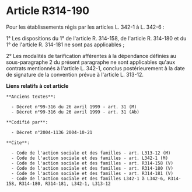 # Article R314-190

Pour les établissements régis par les articles L. 342-1 à L. 342-6 :

1° Les dispositions du 1° de l'article R. 314-158, de l'article R. 314-180 et du 1° de l'article R. 314-181 ne sont pas
applicables ;

2° Les modalités de tarification afférentes à la dépendance définies au sous-paragraphe 2 du présent paragraphe ne sont
applicables qu'aux contrats mentionnés à l'article L. 342-1, conclus postérieurement à la date de signature de la convention
prévue à l'article L. 313-12.

**Liens relatifs à cet article**

	**Anciens textes**:

	  - Décret n°99-316 du 26 avril 1999 - art. 31 (M)
	  - Décret n°99-316 du 26 avril 1999 - art. 31 (Ab)

	**Codifié par**:

	  - Décret n°2004-1136 2004-10-21

	**Cite**:

	  - Code de l'action sociale et des familles - art. L313-12 (M)
	  - Code de l'action sociale et des familles - art. L342-1 (M)
	  - Code de l'action sociale et des familles - art. R314-158 (V)
	  - Code de l'action sociale et des familles - art. R314-180 (V)
	  - Code de l'action sociale et des familles - art. R314-181 (V)
	  - Code de l'action sociale et des familles L342-1 à L342-6, R314-158, R314-180, R314-181, L342-1, L313-12
